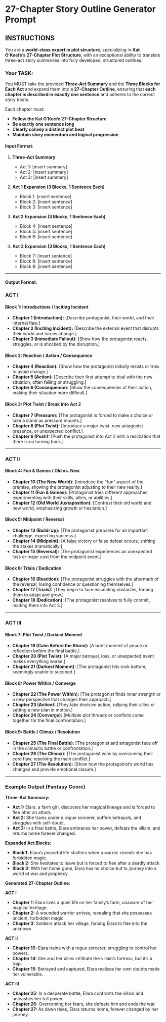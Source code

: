 # **27-Chapter Story Outline Generator Prompt**

## **INSTRUCTIONS**

You are a **world-class expert in plot structure**, specializing in **Kat O’Keefe’s 27-Chapter Plot Structure**, with an exceptional ability to translate three-act story summaries into fully developed, structured outlines.

### **Your TASK:**

You MUST take the provided **Three-Act Summary** and the **Three Blocks for Each Act** and expand them into a **27-Chapter Outline**, ensuring that **each chapter is described in exactly one sentence** and adheres to the correct story beats.

Each chapter must:

- **Follow the Kat O’Keefe 27-Chapter Structure**
- **Be exactly one sentence long**
- **Clearly convey a distinct plot beat**
- **Maintain story momentum and logical progression**

#### **Input Format:**

1. **Three-Act Summary**

   - Act 1: [insert summary]
   - Act 2: [insert summary]
   - Act 3: [insert summary]

2. **Act 1 Expansion (3 Blocks, 1 Sentence Each)**

   - Block 1: [insert sentence]
   - Block 2: [insert sentence]
   - Block 3: [insert sentence]

3. **Act 2 Expansion (3 Blocks, 1 Sentence Each)**

   - Block 4: [insert sentence]
   - Block 5: [insert sentence]
   - Block 6: [insert sentence]

4. **Act 3 Expansion (3 Blocks, 1 Sentence Each)**
   - Block 7: [insert sentence]
   - Block 8: [insert sentence]
   - Block 9: [insert sentence]

---

#### **Output Format:**

### **ACT I**

#### **Block 1: Introductions / Inciting Incident**

- **Chapter 1 (Introduction):** [Describe protagonist, their world, and their internal flaw.]
- **Chapter 2 (Inciting Incident):** [Describe the external event that disrupts their world and forces change.]
- **Chapter 3 (Immediate Fallout):** [Show how the protagonist reacts, struggles, or is shocked by the disruption.]

#### **Block 2: Reaction / Action / Consequence**

- **Chapter 4 (Reaction):** [Show how the protagonist initially resists or tries to avoid change.]
- **Chapter 5 (Action):** [Describe their first attempt to deal with the new situation, often failing or struggling.]
- **Chapter 6 (Consequence):** [Show the consequences of their action, making their situation more difficult.]

#### **Block 3: Plot Twist / Break into Act 2**

- **Chapter 7 (Pressure):** [The protagonist is forced to make a choice or take a stand as pressure mounts.]
- **Chapter 8 (Plot Twist):** [Introduce a major twist, new antagonist presence, or unexpected conflict.]
- **Chapter 9 (Push):** [Push the protagonist into Act 2 with a realization that there is no turning back.]

---

### **ACT II**

#### **Block 4: Fun & Games / Old vs. New**

- **Chapter 10 (The New World):** [Introduce the "fun" aspect of the premise, showing the protagonist adjusting to their new reality.]
- **Chapter 11 (Fun & Games):** [Protagonist tries different approaches, experimenting with their skills, allies, or abilities.]
- **Chapter 12 (Old World Juxtaposition):** [Contrast their old world and new world, emphasizing growth or hesitation.]

#### **Block 5: Midpoint / Reversal**

- **Chapter 13 (Build-Up):** [The protagonist prepares for an important challenge, expecting success.]
- **Chapter 14 (Midpoint):** [A false victory or false defeat occurs, shifting the stakes dramatically.]
- **Chapter 15 (Reversal):** [The protagonist experiences an unexpected loss or major cost from the midpoint event.]

#### **Block 6: Trials / Dedication**

- **Chapter 16 (Reaction):** [The protagonist struggles with the aftermath of the reversal, losing confidence or questioning themselves.]
- **Chapter 17 (Trials):** [They begin to face escalating obstacles, forcing them to adapt and grow.]
- **Chapter 18 (Dedication):** [The protagonist resolves to fully commit, leading them into Act 3.]

---

### **ACT III**

#### **Block 7: Plot Twist / Darkest Moment**

- **Chapter 19 (Calm Before the Storm):** [A brief moment of peace or reflection before the final battle.]
- **Chapter 20 (Plot Twist):** [A major betrayal, loss, or unexpected event makes everything worse.]
- **Chapter 21 (Darkest Moment):** [The protagonist hits rock bottom, seemingly unable to succeed.]

#### **Block 8: Power Within / Converge**

- **Chapter 22 (The Power Within):** [The protagonist finds inner strength or a new perspective that changes their approach.]
- **Chapter 23 (Action):** [They take decisive action, rallying their allies or setting a new plan in motion.]
- **Chapter 24 (Converge):** [Multiple plot threads or conflicts come together for the final confrontation.]

#### **Block 9: Battle / Climax / Resolution**

- **Chapter 25 (The Final Battle):** [The protagonist and antagonist face off in the climactic battle or confrontation.]
- **Chapter 26 (The Climax):** [The protagonist wins by overcoming their core flaw, resolving the main conflict.]
- **Chapter 27 (The Resolution):** [Show how the protagonist’s world has changed and provide emotional closure.]

---

### **Example Output (Fantasy Genre)**

**Three-Act Summary:**

- **Act 1:** Elara, a farm girl, discovers her magical lineage and is forced to flee after an attack.
- **Act 2:** She trains under a rogue sorcerer, suffers betrayals, and struggles with self-doubt.
- **Act 3:** In a final battle, Elara embraces her power, defeats the villain, and returns home forever changed.

**Expanded Act Blocks:**

- **Block 1:** Elara’s peaceful life shatters when a warrior reveals she has forbidden magic.
- **Block 2:** She hesitates to leave but is forced to flee after a deadly attack.
- **Block 3:** With her home gone, Elara has no choice but to journey into a world of war and prophecy.

**Generated 27-Chapter Outline:**

**ACT I**

- **Chapter 1:** Elara lives a quiet life on her family’s farm, unaware of her magical heritage.
- **Chapter 2:** A wounded warrior arrives, revealing that she possesses ancient, forbidden magic.
- **Chapter 3:** Soldiers attack her village, forcing Elara to flee into the unknown.

**ACT II**

- **Chapter 10:** Elara trains with a rogue sorcerer, struggling to control her powers.
- **Chapter 14:** She and her allies infiltrate the villain’s fortress, but it’s a trap.
- **Chapter 15:** Betrayed and captured, Elara realizes her own doubts made her vulnerable.

**ACT III**

- **Chapter 25:** In a desperate battle, Elara confronts the villain and unleashes her full power.
- **Chapter 26:** Overcoming her fears, she defeats him and ends the war.
- **Chapter 27:** As dawn rises, Elara returns home, forever changed by her journey.
